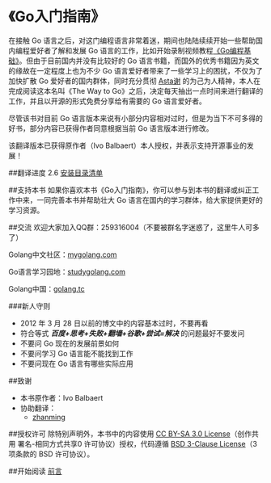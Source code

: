 《Go入门指南》
===================

在接触 Go 语言之后，对这门编程语言非常着迷，期间也陆陆续续开始一些帮助国内编程爱好者了解和发展 Go 语言的工作，比如开始录制视频教程[《Go编程基础》](https://github.com/Unknwon/go-fundamental-programming)。但由于目前国内并没有比较好的 Go 语言书籍，而国外的优秀书籍因为英文的缘故在一定程度上也为不少 Go 语言爱好者带来了一些学习上的困扰，不仅为了加快扩散 Go 爱好者的国内群体，同时充分贯彻 [Asta谢](https://github.com/astaxie) 的为己为人精神，本人在完成阅读这本名叫《The Way to Go》之后，决定每天抽出一点时间来进行翻译的工作，并且以开源的形式免费分享给有需要的 Go 语言爱好者。

尽管该书对目前 Go 语言版本来说有小部分内容相对过时，但是为当下不可多得的好书，部分内容已获得作者同意根据当前 Go 语言版本进行修改。

该翻译版本已获得原作者（Ivo Balbaert）本人授权，并表示支持开源事业的发展！

##翻译进度
2.6 [安装目录清单](eBook/02.6.md)

##支持本书
如果你喜欢本书《Go入门指南》，你可以参与到本书的翻译或纠正工作中来，一同完善本书并帮助壮大 Go 语言在国内的学习群体，给大家提供更好的学习资源。

##交流
欢迎大家加入QQ群：259316004（不要被群名字迷惑了，这里牛人可多了）

Golang中文社区：[mygolang.com](http://mygolang.com)

Go语言学习园地：[studygolang.com](http://studygolang.com/)

Golang中国：[golang.tc](http://www.golang.tc/)

###新人守则
- 2012 年 3 月 28 日以前的博文中的内容基本过时，不要再看
- 符合等式 ***百度+思考+失败+翻墙+谷歌+尝试=解决*** 的问题最好不要发问
- 不要问 Go 现在的发展前景如何
- 不要问学习 Go 语言能不能找到工作
- 不要问现在 Go 语言有哪些实际应用

##致谢
- 本书原作者：Ivo Balbaert
- 协助翻译：
	- [zhanming](https://github.com/zhanming)

##授权许可
除特别声明外，本书中的内容使用 [CC BY-SA 3.0 License](http://creativecommons.org/licenses/by-sa/3.0/)（创作共用 署名-相同方式共享0 许可协议）授权，代码遵循 [BSD 3-Clause License](https://github.com/astaxie/build-web-application-with-golang/blob/master/LICENSE.md)（3 项条款的 BSD 许可协议）。

##开始阅读
[前言](./eBook/preface.md)
